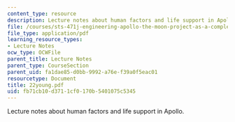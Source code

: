 ```yaml
---
content_type: resource
description: Lecture notes about human factors and life support in Apollo.
file: /courses/sts-471j-engineering-apollo-the-moon-project-as-a-complex-system-spring-2007/fb71cb10d3711cf0170b5401075c5345_22young.pdf
file_type: application/pdf
learning_resource_types:
- Lecture Notes
ocw_type: OCWFile
parent_title: Lecture Notes
parent_type: CourseSection
parent_uid: fa1dae85-d0bb-9992-a76e-f39a0f5eac01
resourcetype: Document
title: 22young.pdf
uid: fb71cb10-d371-1cf0-170b-5401075c5345
---
```

Lecture notes about human factors and life support in Apollo.

